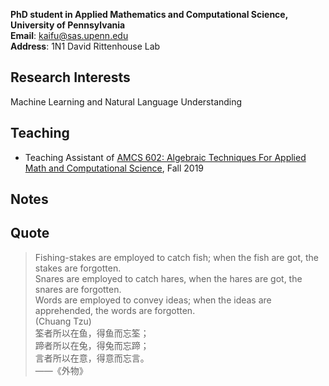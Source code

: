 **PhD student in Applied Mathematics and Computational Science, University of Pennsylvania**  
**Email**: [kaifu@sas.upenn.edu](kaifu@sas.upenn.edu)  
**Address**: 1N1 David Rittenhouse Lab  

## Research Interests

Machine Learning and Natural Language Understanding

## Teaching

- Teaching Assistant of [AMCS 602: Algebraic Techniques For Applied Math and Computational Science](https://www.math.upenn.edu/~zwang423/AMCS602_2019.html), Fall 2019

## Notes

## Quote

> Fishing-stakes are employed to catch fish; when the fish are got, the stakes are forgotten.  
> Snares are employed to catch hares, when the hares are got, the snares are forgotten.  
> Words are employed to convey ideas; when the ideas are apprehended, the words are forgotten.  
> (Chuang Tzu)  
> 筌者所以在鱼，得鱼而忘筌；   
> 蹄者所以在兔，得兔而忘蹄；  
> 言者所以在意，得意而忘言。  
> ——《外物》



